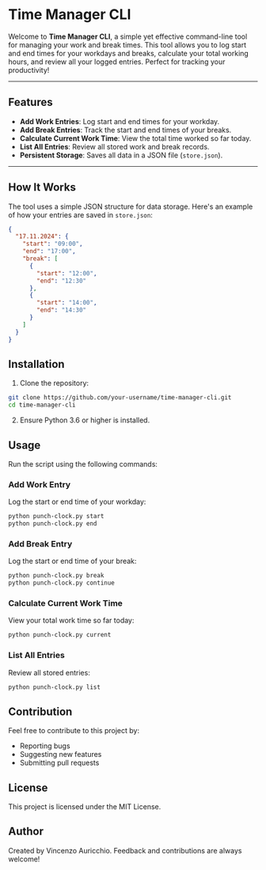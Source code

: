 # Time Manager CLI

Welcome to **Time Manager CLI**, a simple yet effective command-line tool for managing your work and break times. This tool allows you to log start and end times for your workdays and breaks, calculate your total working hours, and review all your logged entries. Perfect for tracking your productivity!

---

## Features

- **Add Work Entries**: Log start and end times for your workday.
- **Add Break Entries**: Track the start and end times of your breaks.
- **Calculate Current Work Time**: View the total time worked so far today.
- **List All Entries**: Review all stored work and break records.
- **Persistent Storage**: Saves all data in a JSON file (`store.json`).

---

## How It Works

The tool uses a simple JSON structure for data storage. Here's an example of how your entries are saved in `store.json`:

```json
{
  "17.11.2024": {
    "start": "09:00",
    "end": "17:00",
    "break": [
      {
        "start": "12:00",
        "end": "12:30"
      },
      {
        "start": "14:00",
        "end": "14:30"
      }
    ]
  }
}
```

## Installation
1. Clone the repository:

```bash
git clone https://github.com/your-username/time-manager-cli.git
cd time-manager-cli
```

2. Ensure Python 3.6 or higher is installed.

## Usage

Run the script using the following commands:

### Add Work Entry

Log the start or end time of your workday:

```bash
python punch-clock.py start
python punch-clock.py end
```

### Add Break Entry

Log the start or end time of your break:

```bash
python punch-clock.py break
python punch-clock.py continue
```

### Calculate Current Work Time

View your total work time so far today:

```bash
python punch-clock.py current
```

### List All Entries

Review all stored entries:

```bash
python punch-clock.py list
```

## Contribution
Feel free to contribute to this project by:
- Reporting bugs
- Suggesting new features
- Submitting pull requests

## License

This project is licensed under the MIT License.

## Author

Created by Vincenzo Auricchio. Feedback and contributions are always welcome!
